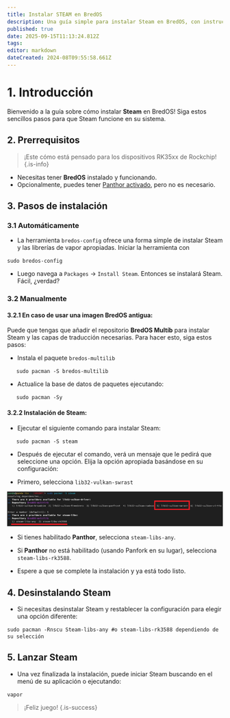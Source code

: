 ```yaml
---
title: Instalar STEAM en BredOS
description: Una guía simple para instalar Steam en BredOS, con instrucciones paso a paso para configuraciones Panthor-enabled y no Panthor.
published: true
date: 2025-09-15T11:13:24.812Z
tags:
editor: markdown
dateCreated: 2024-08T09:55:58.661Z
---
```


# 1. Introducción

Bienvenido a la guía sobre cómo instalar **Steam** en BredOS! Siga estos sencillos pasos para que Steam funcione en su sistema.

## 2. Prerrequisitos

> ¡Este cómo está pensado para los dispositivos RK35xx de Rockchip!
> {.is-info}

- Necesitas tener **BredOS** instalado y funcionando.
- Opcionalmente, puedes tener [Panthor activado](/how-to/how-to-setup-panthor), pero no es necesario.

## 3. Pasos de instalación

### 3.1 Automáticamente

- La herramienta `bredos-config` ofrece una forma simple de instalar Steam y las librerías de vapor apropiadas. Iniciar la herramienta con

```
sudo bredos-config
```

- Luego navega a `Packages` -> `Install Steam`. Entonces se instalará Steam. Fácil, ¿verdad?

### 3.2 Manualmente

#### 3.2.1 En caso de usar una imagen BredOS antigua:

Puede que tengas que añadir el repositorio **BredOS Multíb** para instalar Steam y las capas de traducción necesarias. Para hacer esto, siga estos pasos:

- Instala el paquete `bredos-multilib`

```
   sudo pacman -S bredos-multilib
```

- Actualice la base de datos de paquetes ejecutando:

```
   sudo pacman -Sy
```

#### 3.2.2 Instalación de Steam:

- Ejecutar el siguiente comando para instalar Steam:

```
   sudo pacman -S steam
```

- Después de ejecutar el comando, verá un mensaje que le pedirá que seleccione una opción. Elija la opción apropiada basándose en su configuración:

- Primero, selecciona `lib32-vulkan-swrast`

![steam\\_libs\\_selection.png](/steam_libs_selection.png)

- Si tienes habilitado **Panthor**, selecciona `steam-libs-any`.

- Si **Panthor** no está habilitado (usando Panfork en su lugar), selecciona `steam-libs-rk3588`.

- Espere a que se complete la instalación y ya está todo listo.

## 4. Desinstalando Steam

- Si necesitas desinstalar Steam y restablecer la configuración para elegir una opción diferente:

```
sudo pacman -Rnscu Steam-libs-any #o steam-libs-rk3588 dependiendo de su selección
```

## 5. Lanzar Steam

- Una vez finalizada la instalación, puede iniciar Steam buscando en el menú de su aplicación o ejecutando:

```
vapor
```

> ¡Feliz juego!
> {.is-success}

